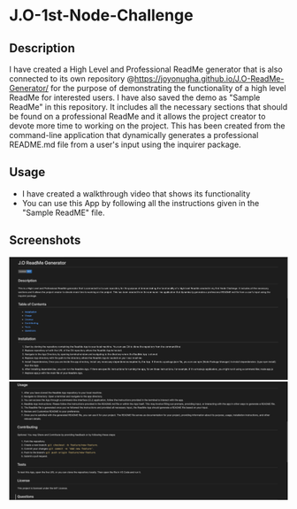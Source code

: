 # J.O-1st-Node-Challenge

## Description
I have created a High Level and Professional ReadMe generator that is also connected to its own repository @https://joyonugha.github.io/J.O-ReadMe-Generator/ for the purpose of demonstrating the functionality of a high level ReadMe for interested users. I have also saved the demo as "Sample ReadMe" in this repository. It includes all the necessary sections that should be found on a professional ReadMe and it allows the project creator to devote more time to working on the project. This has been created from the command-line application that dynamically generates a professional README.md file from a user's input using the inquirer package.

## Usage
* I have created a walkthrough video that shows its functionality
* You can use this App by following all the instructions given in the "Sample ReadME" file.

## Screenshots
![Screenshot1](./Images/Screenshot%202024-02-26%20at%2018.24.15.png)
![Screenshot2](./Images/Screenshot%202024-02-26%20at%2018.27.45.png)
